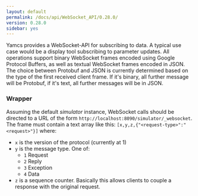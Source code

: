 ```yaml
---
layout: default
permalink: /docs/api/WebSocket_API/0.28.0/
version: 0.28.0
sidebar: yes
---
```


Yamcs provides a WebSocket-API for subscribing to data. A typical use case would be a display tool subscribing to parameter updates. All operations support binary WebSocket frames encoded using Google Protocol Buffers, as well as textual WebSocket frames encoded in JSON. The choice between Protobuf and JSON is currently determined based on the type of the first received client frame. If it's binary, all further message will be Protobuf, if it's text, all further messages will be in JSON.

### Wrapper
Assuming the default _simulator_ instance, WebSocket calls should be directed to a URL of the form `http://localhost:8090/simulator/_websocket`. The frame must contain a text array like this: `[x,y,z,{"<request-type>":"<request>"}]` where:

* `x` is the version of the protocol (currently at 1)
* `y` is the message type. One of:
  - `1` Request
  - `2` Reply
  - `3` Exception
  - `4` Data
* `z` is a sequence counter. Basically this allows clients to couple a response with the original request.
